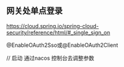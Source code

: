 ## 网关处单点登录

https://cloud.spring.io/spring-cloud-security/reference/html/#_single_sign_on

 @EnableOAuth2Sso或@EnableOAuth2Client
 
 // 启动 通过nacos 控制台去调整参数
 